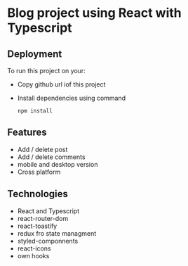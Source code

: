 # Blog project using React with Typescript

## Deployment

To run this project on your:

- Copy github url iof this project
- Install dependencies using command

  `npm install`

## Features

- Add / delete post
- Add / delete comments
- mobile and desktop version
- Cross platform

## Technologies

- React and Typescript
- react-router-dom
- react-toastify
- redux fro state managment
- styled-componnents
- react-icons
- own hooks
